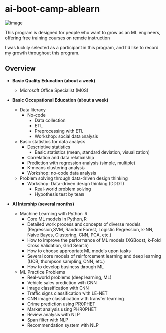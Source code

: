 # ai-boot-camp-ablearn
![image](https://user-images.githubusercontent.com/39285147/176644632-3cd25030-514d-4352-89c2-a077ca7826d5.png)

This program is designed for people who want to grow as an ML engineers, offering free training courses on remote instruction

I was luckily selected as a participant in this program, and I'd like to record my growth throughout this program.

## Overview

- **Basic Quality Education (about a week)**
  - Microsoft Office Specialist (MOS)

- **Basic Occupational Education (about a week)**
  - Data literacy
    - No-code
      - Data collection
      - ETL
      - Preprocessing with ETL
      - Workshop: social data analysis
  - Basic statistics for data analysis
    - Descriptive statistics
      - Basic statistics (mean, standard deviation, visualization)
    - Correlation and data relationship
    - Prediction with regression analysis (simple, multiple)
    - K-means clustering analysis
    - Workshop: no-code data analysis
  - Problem solving through data-driven design thinking
    - Workshop: Data-driven design thinking (DDDT)
      - Real-world problem solving
      - Hypothesis test by team    

- **AI Intership (several months)**
  - Machine Learning with Python, R
    - Core ML models in Python, R
    - Detailed work process and concepts of diverse models (Regression,SVM, Random Forest, Logistic Regression, k-NN, Naive Bayes, Clustering, CNN, PCA, etc.)
    - How to improve the performance of ML models (XGBoost, k-Fold Cross Validation, Grid Search)
    - How to choose appropriate ML models upon tasks
    - Several core models of reinforcement learning and deep learning (UCB, thompson sampling, CNN, etc.)
    - How to develop business through ML
  - ML Practice Problems
    - Real-world problems (deep learning, ML)
    - Vehicle sales prediction with CNN
    - Image classification with CNN
    - Traffic signs classification with LE-NET
    - CNN image classification with transfer learning
    - Crime prediction using PROPHET
    - Market analysis using PHROPHET
    - Review analysis with NLP
    - Span filter with NLP
    - Recommendation system with NLP
